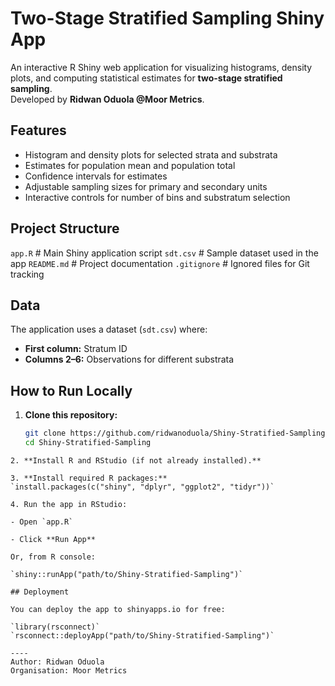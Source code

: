 # Two-Stage Stratified Sampling Shiny App

An interactive R Shiny web application for visualizing histograms, density plots, and computing statistical estimates for **two-stage stratified sampling**.  
Developed by **Ridwan Oduola @Moor Metrics**.

## Features
- Histogram and density plots for selected strata and substrata
- Estimates for population mean and population total
- Confidence intervals for estimates
- Adjustable sampling sizes for primary and secondary units
- Interactive controls for number of bins and substratum selection

## Project Structure
`app.R` # Main Shiny application script
`sdt.csv` # Sample dataset used in the app
`README.md` # Project documentation
`.gitignore` # Ignored files for Git tracking
## Data
The application uses a dataset (`sdt.csv`) where:
- **First column:** Stratum ID
- **Columns 2–6:** Observations for different substrata

## How to Run Locally
1. **Clone this repository:**
   ```bash
   git clone https://github.com/ridwanoduola/Shiny-Stratified-Sampling.git
   cd Shiny-Stratified-Sampling
```
2. **Install R and RStudio (if not already installed).**

3. **Install required R packages:**
`install.packages(c("shiny", "dplyr", "ggplot2", "tidyr"))`

4. Run the app in RStudio:

- Open `app.R`

- Click **Run App**

Or, from R console:

`shiny::runApp("path/to/Shiny-Stratified-Sampling")`

## Deployment

You can deploy the app to shinyapps.io for free:

`library(rsconnect)`
`rsconnect::deployApp("path/to/Shiny-Stratified-Sampling")`

----
Author: Ridwan Oduola
Organisation: Moor Metrics